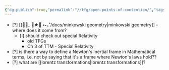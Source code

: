 ```yaml
---
{"dg-publish":true,"permalink":"//tfg/open-points-of-contention/","tags":["tfg","physics","math"]}
---
```




- [?] [[༘⋆₊ ⊹★🔭๋࣭ ⭑⋆｡˚/docs/minkowski geometry\|minkowski geometry]] - where does it come from?
	- [I] should check out special Relativity
		- old TFGs
		- Ch 3 of TTM - Special Relativity
- [?] is there a way to define a Newton's inertial frame in Mathematical terms, i.e. not by saying that it's a frame where Newton's laws hold??
- [?] what are [[lorentz transformations\|lorentz transformations]]?